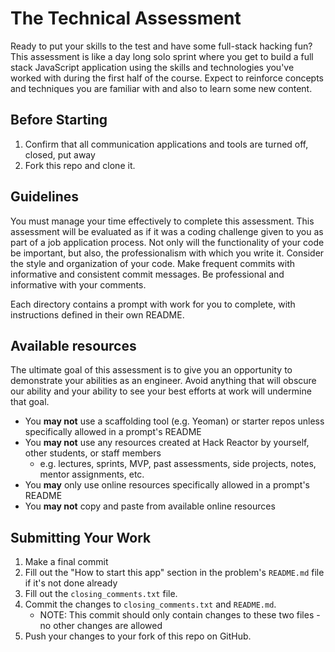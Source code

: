 # The Technical Assessment

Ready to put your skills to the test and have some full-stack hacking fun? This assessment is like a day long solo sprint where you get to build a full stack JavaScript application using the skills and technologies you've worked with during the first half of the course. Expect to reinforce concepts and techniques you are familiar with and also to learn some new content.

## Before Starting

1. Confirm that all communication applications and tools are turned off, closed, put away
1. Fork this repo and clone it.

## Guidelines

You must manage your time effectively to complete this assessment. This assessment will be evaluated as if it was a coding challenge given to you as part of a job application process. Not only will the functionality of your code be important, but also, the professionalism with which you write it. Consider the style and organization of your code. Make frequent commits with informative and consistent commit messages. Be professional and informative with your comments.

Each directory contains a prompt with work for you to complete, with instructions defined in their own README.

## Available resources

The ultimate goal of this assessment is to give you an opportunity to demonstrate your abilities as an engineer. Avoid anything that will obscure our ability and your ability to see your best efforts at work will undermine that goal.

* You **may not** use a scaffolding tool (e.g. Yeoman) or starter repos unless specifically allowed in a prompt's README
* You **may not** use any resources created at Hack Reactor by yourself, other students, or staff members
  * e.g. lectures, sprints, MVP, past assessments, side projects, notes, mentor assignments, etc.
* You **may** only use online resources specifically allowed in a prompt's README
* You **may not** copy and paste from available online resources

## Submitting Your Work

1. Make a final commit
1. Fill out the "How to start this app" section in the problem's `README.md` file if it's not done already
1. Fill out the `closing_comments.txt` file.
1. Commit the changes to `closing_comments.txt` and `README.md`.  
    - NOTE: This commit should only contain changes to these two files - no other changes are allowed
1. Push your changes to your fork of this repo on GitHub.
